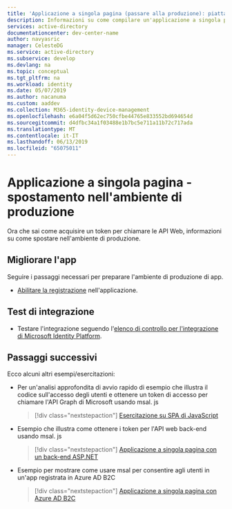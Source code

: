 ```yaml
---
title: 'Applicazione a singola pagina (passare alla produzione): piattaforma delle identità Microsoft'
description: Informazioni su come compilare un'applicazione a singola pagina (passare alla produzione)
services: active-directory
documentationcenter: dev-center-name
author: navyasric
manager: CelesteDG
ms.service: active-directory
ms.subservice: develop
ms.devlang: na
ms.topic: conceptual
ms.tgt_pltfrm: na
ms.workload: identity
ms.date: 05/07/2019
ms.author: nacanuma
ms.custom: aaddev
ms.collection: M365-identity-device-management
ms.openlocfilehash: e6a04f5d62ec750cfbe44765e833552bd694654d
ms.sourcegitcommit: d4dfbc34a1f03488e1b7bc5e711a11b72c717ada
ms.translationtype: MT
ms.contentlocale: it-IT
ms.lasthandoff: 06/13/2019
ms.locfileid: "65075011"
---
```

# <a name="single-page-application---move-to-production"></a>Applicazione a singola pagina - spostamento nell'ambiente di produzione

Ora che sai come acquisire un token per chiamare le API Web, informazioni su come spostare nell'ambiente di produzione.

## <a name="improve-your-app"></a>Migliorare l'app

Seguire i passaggi necessari per preparare l'ambiente di produzione di app.

- [Abilitare la registrazione](msal-logging.md) nell'applicazione.

## <a name="test-your-integration"></a>Test di integrazione

- Testare l'integrazione seguendo l'[elenco di controllo per l'integrazione di Microsoft Identity Platform](identity-platform-integration-checklist.md).

## <a name="next-steps"></a>Passaggi successivi

Ecco alcuni altri esempi/esercitazioni:

- Per un'analisi approfondita di avvio rapido di esempio che illustra il codice sull'accesso degli utenti e ottenere un token di accesso per chiamare l'API Graph di Microsoft usando msal. js

    > [!div class="nextstepaction"]
    > [Esercitazione su SPA di JavaScript](./tutorial-v2-javascript-spa.md)

- Esempio che illustra come ottenere i token per l'API web back-end usando msal. js

     > [!div class="nextstepaction"]
     > [Applicazione a singola pagina con un back-end ASP.NET](https://github.com/Azure-Samples/active-directory-javascript-singlepageapp-dotnet-webapi-v2)

- Esempio per mostrare come usare msal per consentire agli utenti in un'app registrata in Azure AD B2C

    > [!div class="nextstepaction"]
    > [Applicazione a singola pagina con Azure AD B2C](https://github.com/Azure-Samples/active-directory-b2c-javascript-msal-singlepageapp)
